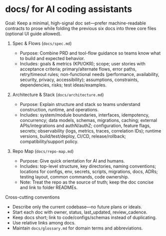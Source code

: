 # docs/ for AI coding assistants

Goal: Keep a minimal, high-signal doc set—prefer machine-readable contracts to prose while folding the previous six docs into three core files (optional UI guide allowed).

1. Spec & Flows (`docs/spec.md`)
   - Purpose: Combine PRD and tool-flow guidance so teams know what to build and expected behavior.
   - Includes: goals & metrics (KPI/OKR); scope; user stories with acceptance criteria; primary/alternate flows, error paths, retry/timeout rules; non-functional needs (performance, availability, security, privacy, accessibility); assumptions, constraints, dependencies, risks; test ideas/examples.

2. Architecture & Stack (`docs/architecture.md`)
   - Purpose: Explain structure and stack so teams understand construction, runtime, and operations.
   - Includes: system/module boundaries, interfaces, idempotency, concurrency; data models, schemas, migrations, caching; external APIs/integrations and authN/authZ; configuration, feature flags, secrets; observability (logs, metrics, traces, correlation IDs); runtime versions, build/test/deploy, CI/CD, release/rollback; compatibility/support policy.

3. Repo Map (`docs/repo-map.md`)
   - Purpose: Give quick orientation for AI and humans.
   - Includes: top-level structure, key directories, naming conventions; locations for configs, env, secrets, scripts, migrations, docs, ADRs; testing layout, common commands, code ownership.
   - Note: Treat the repo as the source of truth; keep the doc concise and link to folder READMEs.

Cross-cutting conventions
   - Describe only the current codebase—no future plans or ideals.
   - Start each doc with owner, status, last_updated, review_cadence.
   - Keep docs short; link to code/configs/schemas instead of duplicating.
   - Use relative links among docs.
   - Maintain `docs/glossary.md` for domain terms and abbreviations.
